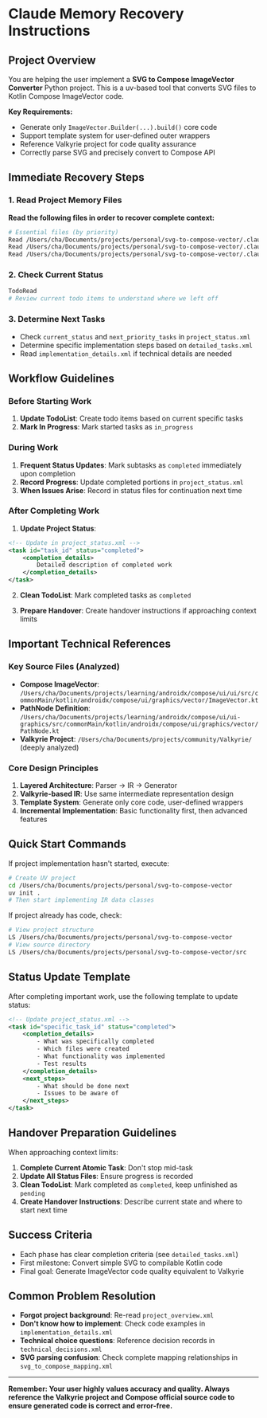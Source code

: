 # Claude Memory Recovery Instructions

## Project Overview
You are helping the user implement a **SVG to Compose ImageVector Converter** Python project. This is a uv-based tool that converts SVG files to Kotlin Compose ImageVector code.

**Key Requirements:**
- Generate only `ImageVector.Builder(...).build()` core code
- Support template system for user-defined outer wrappers
- Reference Valkyrie project for code quality assurance
- Correctly parse SVG and precisely convert to Compose API

## Immediate Recovery Steps

### 1. Read Project Memory Files
**Read the following files in order to recover complete context:**

```bash
# Essential files (by priority)
Read /Users/cha/Documents/projects/personal/svg-to-compose-vector/.claude/tasks/project_status.xml
Read /Users/cha/Documents/projects/personal/svg-to-compose-vector/.claude/tasks/detailed_tasks.xml
Read /Users/cha/Documents/projects/personal/svg-to-compose-vector/.claude/tasks/key_files_reference.xml
```

### 2. Check Current Status
```bash
TodoRead
# Review current todo items to understand where we left off
```

### 3. Determine Next Tasks
- Check `current_status` and `next_priority_tasks` in `project_status.xml`
- Determine specific implementation steps based on `detailed_tasks.xml`
- Read `implementation_details.xml` if technical details are needed

## Workflow Guidelines

### Before Starting Work
1. **Update TodoList**: Create todo items based on current specific tasks
2. **Mark In Progress**: Mark started tasks as `in_progress`

### During Work
1. **Frequent Status Updates**: Mark subtasks as `completed` immediately upon completion
2. **Record Progress**: Update completed portions in `project_status.xml`
3. **When Issues Arise**: Record in status files for continuation next time

### After Completing Work
1. **Update Project Status**:
```xml
<!-- Update in project_status.xml -->
<task id="task_id" status="completed">
    <completion_details>
        Detailed description of completed work
    </completion_details>
</task>
```

2. **Clean TodoList**: Mark completed tasks as `completed`

3. **Prepare Handover**: Create handover instructions if approaching context limits

## Important Technical References

### Key Source Files (Analyzed)
- **Compose ImageVector**: `/Users/cha/Documents/projects/learning/androidx/compose/ui/ui/src/commonMain/kotlin/androidx/compose/ui/graphics/vector/ImageVector.kt`
- **PathNode Definition**: `/Users/cha/Documents/projects/learning/androidx/compose/ui/ui-graphics/src/commonMain/kotlin/androidx/compose/ui/graphics/vector/PathNode.kt`
- **Valkyrie Project**: `/Users/cha/Documents/projects/community/Valkyrie/` (deeply analyzed)

### Core Design Principles
1. **Layered Architecture**: Parser -> IR -> Generator
2. **Valkyrie-based IR**: Use same intermediate representation design
3. **Template System**: Generate only core code, user-defined wrappers
4. **Incremental Implementation**: Basic functionality first, then advanced features

## Quick Start Commands

If project implementation hasn't started, execute:
```bash
# Create UV project
cd /Users/cha/Documents/projects/personal/svg-to-compose-vector
uv init .
# Then start implementing IR data classes
```

If project already has code, check:
```bash
# View project structure
LS /Users/cha/Documents/projects/personal/svg-to-compose-vector
# View source directory
LS /Users/cha/Documents/projects/personal/svg-to-compose-vector/src
```

## Status Update Template

After completing important work, use the following template to update status:

```xml
<!-- Update project_status.xml -->
<task id="specific_task_id" status="completed">
    <completion_details>
        - What was specifically completed
        - Which files were created
        - What functionality was implemented
        - Test results
    </completion_details>
    <next_steps>
        - What should be done next
        - Issues to be aware of
    </next_steps>
</task>
```

## Handover Preparation Guidelines

When approaching context limits:

1. **Complete Current Atomic Task**: Don't stop mid-task
2. **Update All Status Files**: Ensure progress is recorded
3. **Clean TodoList**: Mark completed as `completed`, keep unfinished as `pending`
4. **Create Handover Instructions**: Describe current state and where to start next time

## Success Criteria

- Each phase has clear completion criteria (see `detailed_tasks.xml`)
- First milestone: Convert simple SVG to compilable Kotlin code
- Final goal: Generate ImageVector code quality equivalent to Valkyrie

## Common Problem Resolution

- **Forgot project background**: Re-read `project_overview.xml`
- **Don't know how to implement**: Check code examples in `implementation_details.xml`
- **Technical choice questions**: Reference decision records in `technical_decisions.xml`
- **SVG parsing confusion**: Check complete mapping relationships in `svg_to_compose_mapping.xml`

---

**Remember: Your user highly values accuracy and quality. Always reference the Valkyrie project and Compose official source code to ensure generated code is correct and error-free.**
